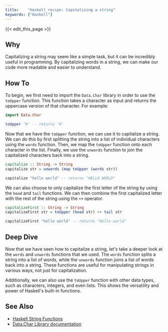 ```yaml
---
title:    "Haskell recipe: Capitalizing a string"
keywords: ["Haskell"]
---
```


{{< edit_this_page >}}

## Why

Capitalizing a string may seem like a simple task, but it can be incredibly useful in programming. By capitalizing words in a string, we can make our code more readable and easier to understand.

## How To

To begin, we first need to import the `Data.Char` library in order to use the `toUpper` function. This function takes a character as input and returns the uppercase version of that character. For example:

```Haskell
import Data.Char

toUpper 'h' -- returns 'H'
```

Now that we have the `toUpper` function, we can use it to capitalize a string. We can do this by first splitting the string into a list of individual characters using the `words` function. Then, we map the `toUpper` function onto each character in the list. Finally, we use the `unwords` function to join the capitalized characters back into a string.

```Haskell
capitalize :: String -> String
capitalize str = unwords (map toUpper (words str))

capitalize "hello world" -- returns "HELLO WORLD"
```

We can also choose to only capitalize the first letter of the string by using the `head` and `tail` functions. We can then combine the first capitalized letter with the rest of the string using the `++` operator.

```Haskell
capitalizeFirst :: String -> String
capitalizeFirst str = toUpper (head str) ++ tail str

capitalizeFirst "hello world" -- returns "Hello world"
```

## Deep Dive

Now that we have seen how to capitalize a string, let's take a deeper look at the `words` and `unwords` functions that we used. The `words` function splits a string into a list of words, while the `unwords` function joins a list of words back into a string. These functions are useful for manipulating strings in various ways, not just for capitalization.

Additionally, we can also use the `toUpper` function with other data types, such as characters, integers, and even lists. This shows the versatility and power of Haskell's built-in functions.

## See Also

- [Haskell String Functions](https://www.tutorialspoint.com/haskell/haskell_string_functions.htm)
- [Data.Char Library documentation](https://hackage.haskell.org/package/base-4.14.1.0/docs/Data-Char.html)
